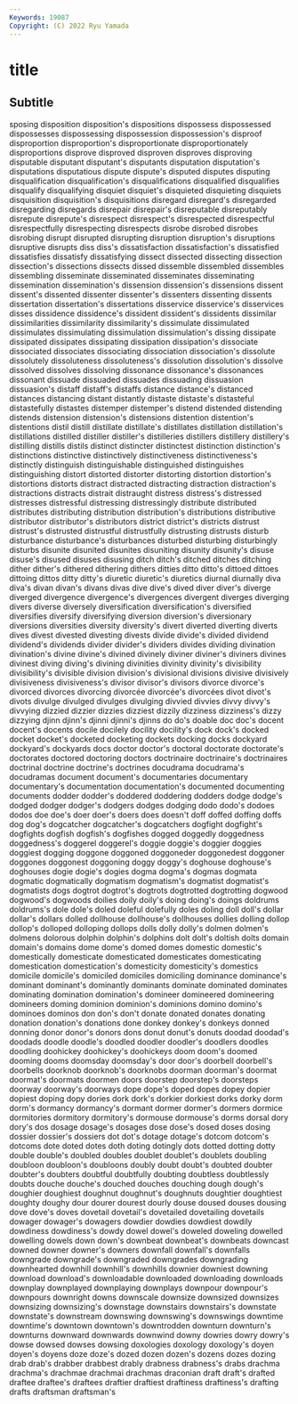 ```yaml
---
Keywords: 19087
Copyright: (C) 2022 Ryu Yamada
---
```



# title

## Subtitle
sposing disposition
disposition's dispositions dispossess dispossessed dispossesses dispossessing dispossession dispossession's disproof disproportion
disproportion's disproportionate disproportionately disproportions disprove disproved disproven disproves disproving disputable
disputant disputant's disputants disputation disputation's disputations disputatious dispute dispute's disputed
disputes disputing disqualification disqualification's disqualifications disqualified disqualifies disqualify disqualifying disquiet
disquiet's disquieted disquieting disquiets disquisition disquisition's disquisitions disregard disregard's disregarded
disregarding disregards disrepair disrepair's disreputable disreputably disrepute disrepute's disrespect disrespect's
disrespected disrespectful disrespectfully disrespecting disrespects disrobe disrobed disrobes disrobing disrupt
disrupted disrupting disruption disruption's disruptions disruptive disrupts diss diss's dissatisfaction
dissatisfaction's dissatisfied dissatisfies dissatisfy dissatisfying dissect dissected dissecting dissection dissection's
dissections dissects dissed dissemble dissembled dissembles dissembling disseminate disseminated disseminates
disseminating dissemination dissemination's dissension dissension's dissensions dissent dissent's dissented dissenter
dissenter's dissenters dissenting dissents dissertation dissertation's dissertations disservice disservice's disservices
disses dissidence dissidence's dissident dissident's dissidents dissimilar dissimilarities dissimilarity dissimilarity's
dissimulate dissimulated dissimulates dissimulating dissimulation dissimulation's dissing dissipate dissipated dissipates
dissipating dissipation dissipation's dissociate dissociated dissociates dissociating dissociation dissociation's dissolute
dissolutely dissoluteness dissoluteness's dissolution dissolution's dissolve dissolved dissolves dissolving dissonance
dissonance's dissonances dissonant dissuade dissuaded dissuades dissuading dissuasion dissuasion's distaff
distaff's distaffs distance distance's distanced distances distancing distant distantly distaste
distaste's distasteful distastefully distastes distemper distemper's distend distended distending distends
distension distension's distensions distention distention's distentions distil distill distillate distillate's
distillates distillation distillation's distillations distilled distiller distiller's distilleries distillers distillery
distillery's distilling distills distils distinct distincter distinctest distinction distinction's distinctions
distinctive distinctively distinctiveness distinctiveness's distinctly distinguish distinguishable distinguished distinguishes distinguishing
distort distorted distorter distorting distortion distortion's distortions distorts distract distracted
distracting distraction distraction's distractions distracts distrait distraught distress distress's distressed
distresses distressful distressing distressingly distribute distributed distributes distributing distribution distribution's
distributions distributive distributor distributor's distributors district district's districts distrust distrust's
distrusted distrustful distrustfully distrusting distrusts disturb disturbance disturbance's disturbances disturbed
disturbing disturbingly disturbs disunite disunited disunites disuniting disunity disunity's disuse
disuse's disused disuses disusing ditch ditch's ditched ditches ditching dither
dither's dithered dithering dithers ditties ditto ditto's dittoed dittoes dittoing
dittos ditty ditty's diuretic diuretic's diuretics diurnal diurnally diva diva's
divan divan's divans divas dive dive's dived diver diver's diverge
diverged divergence divergence's divergences divergent diverges diverging divers diverse diversely
diversification diversification's diversified diversifies diversify diversifying diversion diversion's diversionary diversions
diversities diversity diversity's divert diverted diverting diverts dives divest divested
divesting divests divide divide's divided dividend dividend's dividends divider divider's
dividers divides dividing divination divination's divine divine's divined divinely diviner
diviner's diviners divines divinest diving diving's divining divinities divinity divinity's
divisibility divisibility's divisible division division's divisional divisions divisive divisively divisiveness
divisiveness's divisor divisor's divisors divorce divorce's divorced divorces divorcing divorcée
divorcée's divorcées divot divot's divots divulge divulged divulges divulging divvied
divvies divvy divvy's divvying dizzied dizzier dizzies dizziest dizzily dizziness
dizziness's dizzy dizzying djinn djinn's djinni djinni's djinns do do's
doable doc doc's docent docent's docents docile docilely docility docility's
dock dock's docked docket docket's docketed docketing dockets docking docks
dockyard dockyard's dockyards docs doctor doctor's doctoral doctorate doctorate's doctorates
doctored doctoring doctors doctrinaire doctrinaire's doctrinaires doctrinal doctrine doctrine's doctrines
docudrama docudrama's docudramas document document's documentaries documentary documentary's documentation documentation's
documented documenting documents dodder dodder's doddered doddering dodders dodge dodge's
dodged dodger dodger's dodgers dodges dodging dodo dodo's dodoes dodos
doe doe's doer doer's doers does doesn't doff doffed doffing
doffs dog dog's dogcatcher dogcatcher's dogcatchers dogfight dogfight's dogfights dogfish
dogfish's dogfishes dogged doggedly doggedness doggedness's doggerel doggerel's doggie doggie's
doggier doggies doggiest dogging doggone doggoned doggoneder doggonedest doggoner doggones
doggonest doggoning doggy doggy's doghouse doghouse's doghouses dogie dogie's dogies
dogma dogma's dogmas dogmata dogmatic dogmatically dogmatism dogmatism's dogmatist dogmatist's
dogmatists dogs dogtrot dogtrot's dogtrots dogtrotted dogtrotting dogwood dogwood's dogwoods
doilies doily doily's doing doing's doings doldrums doldrums's dole dole's
doled doleful dolefully doles doling doll doll's dollar dollar's dollars
dolled dollhouse dollhouse's dollhouses dollies dolling dollop dollop's dolloped dolloping
dollops dolls dolly dolly's dolmen dolmen's dolmens dolorous dolphin dolphin's
dolphins dolt dolt's doltish dolts domain domain's domains dome dome's
domed domes domestic domestic's domestically domesticate domesticated domesticates domesticating domestication
domestication's domesticity domesticity's domestics domicile domicile's domiciled domiciles domiciling dominance
dominance's dominant dominant's dominantly dominants dominate dominated dominates dominating domination
domination's domineer domineered domineering domineers doming dominion dominion's dominions domino
domino's dominoes dominos don don's don't donate donated donates donating
donation donation's donations done donkey donkey's donkeys donned donning donor
donor's donors dons donut donut's donuts doodad doodad's doodads doodle
doodle's doodled doodler doodler's doodlers doodles doodling doohickey doohickey's doohickeys
doom doom's doomed dooming dooms doomsday doomsday's door door's doorbell
doorbell's doorbells doorknob doorknob's doorknobs doorman doorman's doormat doormat's doormats
doormen doors doorstep doorstep's doorsteps doorway doorway's doorways dope dope's
doped dopes dopey dopier dopiest doping dopy dories dork dork's
dorkier dorkiest dorks dorky dorm dorm's dormancy dormancy's dormant dormer
dormer's dormers dormice dormitories dormitory dormitory's dormouse dormouse's dorms dorsal
dory dory's dos dosage dosage's dosages dose dose's dosed doses
dosing dossier dossier's dossiers dot dot's dotage dotage's dotcom dotcom's
dotcoms dote doted dotes doth doting dotingly dots dotted dotting
dotty double double's doubled doubles doublet doublet's doublets doubling doubloon
doubloon's doubloons doubly doubt doubt's doubted doubter doubter's doubters doubtful
doubtfully doubting doubtless doubtlessly doubts douche douche's douched douches douching
dough dough's doughier doughiest doughnut doughnut's doughnuts doughtier doughtiest doughty
doughy dour dourer dourest dourly douse doused douses dousing dove
dove's doves dovetail dovetail's dovetailed dovetailing dovetails dowager dowager's dowagers
dowdier dowdies dowdiest dowdily dowdiness dowdiness's dowdy dowel dowel's doweled
doweling dowelled dowelling dowels down down's downbeat downbeat's downbeats downcast
downed downer downer's downers downfall downfall's downfalls downgrade downgrade's downgraded
downgrades downgrading downhearted downhill downhill's downhills downier downiest downing download
download's downloadable downloaded downloading downloads downplay downplayed downplaying downplays downpour
downpour's downpours downright downs downscale downsize downsized downsizes downsizing downsizing's
downstage downstairs downstairs's downstate downstate's downstream downswing downswing's downswings downtime
downtime's downtown downtown's downtrodden downturn downturn's downturns downward downwards downwind
downy dowries dowry dowry's dowse dowsed dowses dowsing doxologies doxology
doxology's doyen doyen's doyens doze doze's dozed dozen dozen's dozens
dozes dozing drab drab's drabber drabbest drably drabness drabness's drabs
drachma drachma's drachmae drachmai drachmas draconian draft draft's drafted draftee
draftee's draftees draftier draftiest draftiness draftiness's drafting drafts draftsman draftsman's
